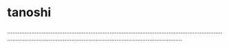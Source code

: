 # tanoshi

.................................................................................................................................................................................................................................